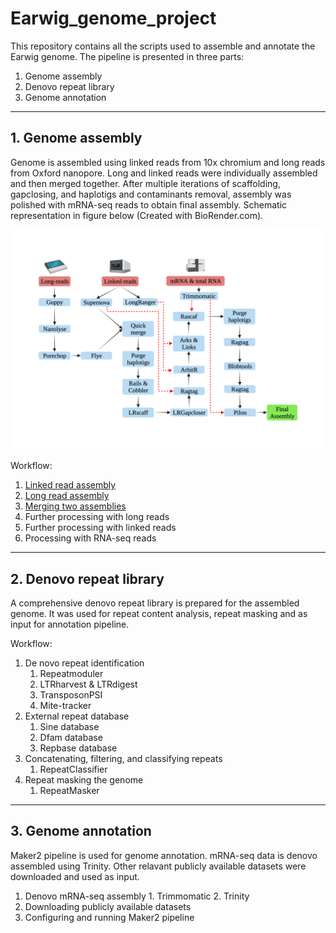 # Earwig_genome_project
This repository contains all the scripts used to assemble and annotate the Earwig genome.
The pipeline is presented in three parts:

1. Genome assembly
2. Denovo repeat library
3. Genome annotation
---
## 1. Genome assembly

Genome is assembled using linked reads from 10x chromium and long reads from Oxford nanopore.
Long and linked reads were individually assembled and then merged together. After multiple iterations of scaffolding, gapclosing, and haplotigs and contaminants removal, assembly was polished with mRNA-seq reads to obtain final assembly. Schematic representation in figure below (Created with BioRender.com).

![Alt text](Earwig_assembly_pipeline.png?raw=true "Title")

Workflow:
1. [Linked read assembly](Linked_reads_only_assembly.md)
2. [Long read assembly](Long_read_assembly.md)
3. [Merging two assemblies](merging_assemblies.md)
4. Further processing with long reads
5. Further processing with linked reads
6. Processing with RNA-seq reads
---
## 2. Denovo repeat library
A comprehensive denovo repeat library is prepared for the assembled genome. It was used for repeat content analysis, repeat masking and as input for annotation pipeline.

Workflow:
1. De novo repeat identification
      1. Repeatmoduler
      2. LTRharvest & LTRdigest
      3. TransposonPSI
      4. Mite-tracker
2. External repeat database
      1. Sine database
      2. Dfam database
      3. Repbase database
3. Concatenating, filtering, and classifying repeats
      1. RepeatClassifier
4. Repeat masking the genome
      1. RepeatMasker

---

## 3. Genome annotation
Maker2 pipeline is used for genome annotation. mRNA-seq data is denovo assembled using Trinity. Other relavant publicly available datasets were downloaded and used as input.

1. Denovo mRNA-seq assembly
        1. Trimmomatic
        2. Trinity
2. Downloading publicly available datasets
3. Configuring and running Maker2 pipeline
